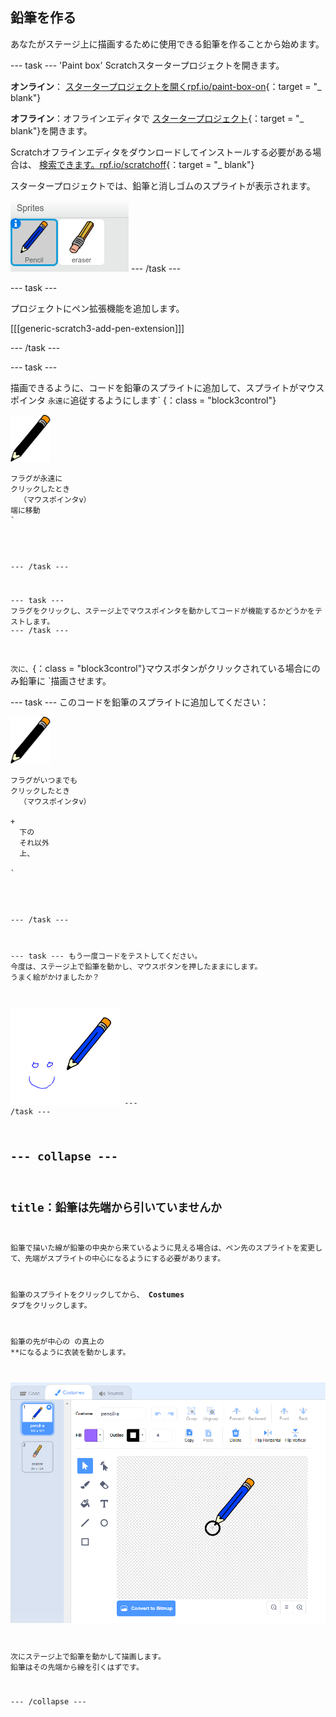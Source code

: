 ## 鉛筆を作る

あなたがステージ上に描画するために使用できる鉛筆を作ることから始めます。

\--- task \--- 'Paint box' Scratchスタータープロジェクトを開きます。

**オンライン**： [スタータープロジェクトを開くrpf.io/paint-box-on](http://rpf.io/paint-box-on){：target = "_ blank"}

**オフライン**：オフラインエディタで [スタータープロジェクト](http://rpf.io/p/en/paint-box-go){：target = "_ blank"}を開きます。

Scratchオフラインエディタをダウンロードしてインストールする必要がある場合は、 [検索できます。rpf.io/scratchoff](http://rpf.io/scratchoff){：target = "_ blank"}

スタータープロジェクトでは、鉛筆と消しゴムのスプライトが表示されます。

![スクリーンショット](images/paint-starter.png) \--- /task \---

\--- task \---

プロジェクトにペン拡張機能を追加します。

[[[generic-scratch3-add-pen-extension]]]

\--- /task \---

\--- task \---

描画できるように、コードを鉛筆のスプライトに追加して、スプライトがマウスポインタ `永遠に`追従するようにします` {：class = "block3control"}</p>

<p><img src="images/pencil.png" alt="鉛筆" /></p>

<pre><code class="blocks3">フラグが永遠に
クリックしたとき
  （マウスポインタv）
端に移動
`</pre> 

\--- /task \---

\--- task \--- フラグをクリックし、ステージ上でマウスポインタを動かしてコードが機能するかどうかをテストします。 \--- /task \---

次に、</code>{：class = "block3control"}マウスボタンがクリックされている場合にのみ鉛筆に `描画させます。</p>

<p>--- task ---
このコードを鉛筆のスプライトに追加してください：</p>

<p><img src="images/pencil.png" alt="鉛筆" /></p>

<pre><code class="blocks3">フラグがいつまでも
クリックしたとき
  （マウスポインタv）

+ <mouse down?>
  下の
  それ以外
  上、

`</pre> 

\--- /task \---

\--- task \--- もう一度コードをテストしてください。 今度は、ステージ上で鉛筆を動かし、マウスボタンを押したままにします。 うまく絵がかけましたか？

![スクリーンショット](images/paint-draw.png) \--- /task \---

## \--- collapse \---

## title：鉛筆は先端から引いていませんか

鉛筆で描いた線が鉛筆の中央から来ているように見える場合は、ペン先のスプライトを変更して、先端がスプライトの中心になるようにする必要があります。

鉛筆のスプライトをクリックしてから、 **Costumes** タブをクリックします。

鉛筆の先が中心の</strong> の真上の **になるように衣装を動かします。</p> 

![コスチュームセンター](images/costume-center-annotated.png)

次にステージ上で鉛筆を動かして描画します。 鉛筆はその先端から線を引くはずです。

\--- /collapse \---